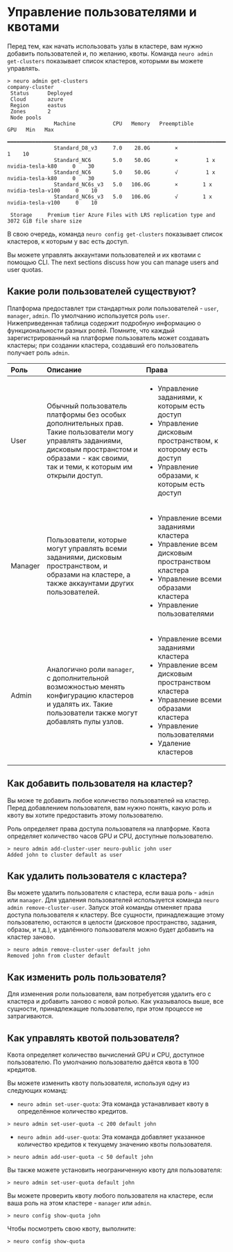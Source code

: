 # Управление пользователями и квотами

Перед тем, как начать использовать узлы в кластере, вам нужно добавить пользователей и, по желанию, квоты. Команда `neuro admin get-clusters` показывает список кластеров, которыми вы можете управлять.

```text
> neuro admin get-clusters
company-cluster                                                                                      
 Status      Deployed                                                                              
 Cloud       azure                                                                                 
 Region      eastus                                                                                
 Zones       2                                                                                     
 Node pools                                                                                        
               Machine            CPU   Memory   Preemptible                     GPU   Min   Max   
              ━━━━━━━━━━━━━━━━━━━━━━━━━━━━━━━━━━━━━━━━━━━━━━━━━━━━━━━━━━━━━━━━━━━━━━━━━━━━━━━━━━━  
               Standard_D8_v3     7.0    28.0G        ×                                  1    10   
               Standard_NC6       5.0    50.0G        ×         1 x nvidia-tesla-k80     0    30   
               Standard_NC6       5.0    50.0G        √         1 x nvidia-tesla-k80     0    30   
               Standard_NC6s_v3   5.0   106.0G        ×        1 x nvidia-tesla-v100     0    10   
               Standard_NC6s_v3   5.0   106.0G        √        1 x nvidia-tesla-v100     0    10   

 Storage     Premium tier Azure Files with LRS replication type and 3072 GiB file share size
```

В свою очередь, команда `neuro config get-clusters` показывает список кластеров, к которым у вас есть доступ.

Вы можете управлять аккаунтами пользователей и их квотами с помощью CLI. The next sections discuss how you can manage users and user quotas.

## Какие роли пользователей существуют?

Платформа предоставлет три стандартных роли пользователей - `user`, `manager`, `admin`. По умолчанию используется роль `user`. Нижеприведенная таблица содержит подробную информацию о функциональности разных ролей. Помните, что каждый зарегистрированный на платформе пользователь может создавать кластеры; при создании кластера, создавший его пользователь получает роль `admin`.

<table>
  <thead>
    <tr>
      <th style="text-align:left"><b>&#x420;&#x43E;&#x43B;&#x44C;</b>
      </th>
      <th style="text-align:left"><b>&#x41E;&#x43F;&#x438;&#x441;&#x430;&#x43D;&#x438;&#x435;</b>
      </th>
      <th style="text-align:left"><b>&#x41F;&#x440;&#x430;&#x432;&#x430;</b>
      </th>
    </tr>
  </thead>
  <tbody>
    <tr>
      <td style="text-align:left">User</td>
      <td style="text-align:left">&#x41E;&#x431;&#x44B;&#x447;&#x43D;&#x44B;&#x439; &#x43F;&#x43E;&#x43B;&#x44C;&#x437;&#x43E;&#x432;&#x430;&#x442;&#x435;&#x43B;&#x44C;
        &#x43F;&#x43B;&#x430;&#x442;&#x444;&#x43E;&#x440;&#x43C;&#x44B; &#x431;&#x435;&#x437;
        &#x43E;&#x441;&#x43E;&#x431;&#x44B;&#x445; &#x434;&#x43E;&#x43F;&#x43E;&#x43B;&#x43D;&#x438;&#x442;&#x435;&#x43B;&#x44C;&#x43D;&#x44B;&#x445;
        &#x43F;&#x440;&#x430;&#x432;. &#x422;&#x430;&#x43A;&#x438;&#x435; &#x43F;&#x43E;&#x43B;&#x44C;&#x437;&#x43E;&#x432;&#x430;&#x442;&#x435;&#x43B;&#x438;
        &#x43C;&#x43E;&#x433;&#x443; &#x443;&#x43F;&#x440;&#x430;&#x432;&#x43B;&#x44F;&#x442;&#x44C;
        &#x437;&#x430;&#x434;&#x430;&#x43D;&#x438;&#x44F;&#x43C;&#x438;, &#x434;&#x438;&#x441;&#x43A;&#x43E;&#x432;&#x44B;&#x43C;
        &#x43F;&#x440;&#x43E;&#x441;&#x442;&#x440;&#x430;&#x43D;&#x441;&#x442;&#x43E;&#x43C;
        &#x438; &#x43E;&#x431;&#x440;&#x430;&#x437;&#x430;&#x43C;&#x438; - &#x43A;&#x430;&#x43A;
        &#x441;&#x432;&#x43E;&#x438;&#x43C;&#x438;, &#x442;&#x430;&#x43A; &#x438;
        &#x442;&#x435;&#x43C;&#x438;, &#x43A; &#x43A;&#x43E;&#x442;&#x43E;&#x440;&#x44B;&#x43C;
        &#x438;&#x43C; &#x43E;&#x442;&#x43A;&#x440;&#x44B;&#x43B;&#x438; &#x434;&#x43E;&#x441;&#x442;&#x443;&#x43F;.</td>
      <td
      style="text-align:left">
        <ul>
          <li>&#x423;&#x43F;&#x440;&#x430;&#x432;&#x43B;&#x435;&#x43D;&#x438;&#x435;
            &#x437;&#x430;&#x434;&#x430;&#x43D;&#x438;&#x44F;&#x43C;&#x438;, &#x43A;
            &#x43A;&#x43E;&#x442;&#x43E;&#x440;&#x44B;&#x43C; &#x435;&#x441;&#x442;&#x44C;
            &#x434;&#x43E;&#x441;&#x442;&#x443;&#x43F;</li>
          <li>&#x423;&#x43F;&#x440;&#x430;&#x432;&#x43B;&#x435;&#x43D;&#x438;&#x435;
            &#x434;&#x438;&#x441;&#x43A;&#x43E;&#x432;&#x44B;&#x43C; &#x43F;&#x440;&#x43E;&#x441;&#x442;&#x440;&#x430;&#x43D;&#x441;&#x442;&#x432;&#x43E;&#x43C;,
            &#x43A; &#x43A;&#x43E;&#x442;&#x43E;&#x440;&#x43E;&#x43C;&#x443; &#x435;&#x441;&#x442;&#x44C;
            &#x434;&#x43E;&#x441;&#x442;&#x443;&#x43F;</li>
          <li>&#x423;&#x43F;&#x440;&#x430;&#x432;&#x43B;&#x435;&#x43D;&#x438;&#x435;
            &#x43E;&#x431;&#x440;&#x430;&#x437;&#x430;&#x43C;&#x438;, &#x43A; &#x43A;&#x43E;&#x442;&#x43E;&#x440;&#x44B;&#x43C;
            &#x435;&#x441;&#x442;&#x44C; &#x434;&#x43E;&#x441;&#x442;&#x443;&#x43F;</li>
        </ul>
        </td>
    </tr>
    <tr>
      <td style="text-align:left">Manager</td>
      <td style="text-align:left">&#x41F;&#x43E;&#x43B;&#x44C;&#x437;&#x43E;&#x432;&#x430;&#x442;&#x435;&#x43B;&#x438;,
        &#x43A;&#x43E;&#x442;&#x43E;&#x440;&#x44B;&#x435; &#x43C;&#x43E;&#x433;&#x443;&#x442;
        &#x443;&#x43F;&#x440;&#x430;&#x432;&#x43B;&#x44F;&#x442;&#x44C; &#x432;&#x441;&#x435;&#x43C;&#x438;
        &#x437;&#x430;&#x434;&#x430;&#x43D;&#x438;&#x44F;&#x43C;&#x438;, &#x434;&#x438;&#x441;&#x43A;&#x43E;&#x432;&#x44B;&#x43C;
        &#x43F;&#x440;&#x43E;&#x441;&#x442;&#x440;&#x430;&#x43D;&#x441;&#x442;&#x432;&#x43E;&#x43C;,
        &#x438; &#x43E;&#x431;&#x440;&#x430;&#x437;&#x430;&#x43C;&#x438; &#x43D;&#x430;
        &#x43A;&#x43B;&#x430;&#x441;&#x442;&#x435;&#x440;&#x435;, &#x430; &#x442;&#x430;&#x43A;&#x436;&#x435;
        &#x430;&#x43A;&#x43A;&#x430;&#x443;&#x43D;&#x442;&#x430;&#x43C;&#x438;
        &#x434;&#x440;&#x443;&#x433;&#x438;&#x445; &#x43F;&#x43E;&#x43B;&#x44C;&#x437;&#x43E;&#x432;&#x430;&#x442;&#x435;&#x43B;&#x435;&#x439;.</td>
      <td
      style="text-align:left">
        <ul>
          <li>&#x423;&#x43F;&#x440;&#x430;&#x432;&#x43B;&#x435;&#x43D;&#x438;&#x435;
            &#x432;&#x441;&#x435;&#x43C;&#x438; &#x437;&#x430;&#x434;&#x430;&#x43D;&#x438;&#x44F;&#x43C;&#x438;
            &#x43A;&#x43B;&#x430;&#x441;&#x442;&#x435;&#x440;&#x430;</li>
          <li>&#x423;&#x43F;&#x440;&#x430;&#x432;&#x43B;&#x435;&#x43D;&#x438;&#x435;
            &#x432;&#x441;&#x435;&#x43C; &#x434;&#x438;&#x441;&#x43A;&#x43E;&#x432;&#x44B;&#x43C;
            &#x43F;&#x440;&#x43E;&#x441;&#x442;&#x440;&#x430;&#x43D;&#x441;&#x442;&#x432;&#x43E;&#x43C;
            &#x43A;&#x43B;&#x430;&#x441;&#x442;&#x435;&#x440;&#x430;</li>
          <li>&#x423;&#x43F;&#x440;&#x430;&#x432;&#x43B;&#x435;&#x43D;&#x438;&#x435;
            &#x432;&#x441;&#x435;&#x43C;&#x438; &#x43E;&#x431;&#x440;&#x430;&#x437;&#x430;&#x43C;&#x438;
            &#x43A;&#x43B;&#x430;&#x441;&#x442;&#x435;&#x440;&#x430;</li>
          <li>&#x423;&#x43F;&#x440;&#x430;&#x432;&#x43B;&#x435;&#x43D;&#x438;&#x435;
            &#x43F;&#x43E;&#x43B;&#x44C;&#x437;&#x43E;&#x432;&#x430;&#x442;&#x435;&#x43B;&#x44F;&#x43C;&#x438;</li>
        </ul>
        </td>
    </tr>
    <tr>
      <td style="text-align:left">Admin</td>
      <td style="text-align:left">&#x410;&#x43D;&#x430;&#x43B;&#x43E;&#x433;&#x438;&#x447;&#x43D;&#x43E;
        &#x440;&#x43E;&#x43B;&#x438; <code>manager</code>, &#x441; &#x434;&#x43E;&#x43F;&#x43E;&#x43B;&#x43D;&#x438;&#x442;&#x435;&#x43B;&#x44C;&#x43D;&#x43E;&#x439;
        &#x432;&#x43E;&#x437;&#x43C;&#x43E;&#x436;&#x43D;&#x43E;&#x441;&#x442;&#x44C;&#x44E;
        &#x43C;&#x435;&#x43D;&#x44F;&#x442;&#x44C; &#x43A;&#x43E;&#x43D;&#x444;&#x438;&#x433;&#x443;&#x440;&#x430;&#x446;&#x438;&#x44E;
        &#x43A;&#x43B;&#x430;&#x441;&#x442;&#x435;&#x440;&#x43E;&#x432; &#x438;
        &#x443;&#x434;&#x430;&#x43B;&#x44F;&#x442;&#x44C; &#x438;&#x445;. &#x422;&#x430;&#x43A;&#x438;&#x435;
        &#x43F;&#x43E;&#x43B;&#x44C;&#x437;&#x43E;&#x432;&#x430;&#x442;&#x435;&#x43B;&#x438;
        &#x442;&#x430;&#x43A;&#x436;&#x435; &#x43C;&#x43E;&#x433;&#x443;&#x442;
        &#x434;&#x43E;&#x431;&#x430;&#x432;&#x43B;&#x44F;&#x442;&#x44C; &#x43F;&#x443;&#x43B;&#x44B;
        &#x443;&#x437;&#x43B;&#x43E;&#x432;.</td>
      <td style="text-align:left">
        <ul>
          <li>&#x423;&#x43F;&#x440;&#x430;&#x432;&#x43B;&#x435;&#x43D;&#x438;&#x435;
            &#x432;&#x441;&#x435;&#x43C;&#x438; &#x437;&#x430;&#x434;&#x430;&#x43D;&#x438;&#x44F;&#x43C;&#x438;
            &#x43A;&#x43B;&#x430;&#x441;&#x442;&#x435;&#x440;&#x430;</li>
          <li>&#x423;&#x43F;&#x440;&#x430;&#x432;&#x43B;&#x435;&#x43D;&#x438;&#x435;
            &#x432;&#x441;&#x435;&#x43C; &#x434;&#x438;&#x441;&#x43A;&#x43E;&#x432;&#x44B;&#x43C;
            &#x43F;&#x440;&#x43E;&#x441;&#x442;&#x440;&#x430;&#x43D;&#x441;&#x442;&#x432;&#x43E;&#x43C;
            &#x43A;&#x43B;&#x430;&#x441;&#x442;&#x435;&#x440;&#x430;</li>
          <li>&#x423;&#x43F;&#x440;&#x430;&#x432;&#x43B;&#x435;&#x43D;&#x438;&#x435;
            &#x432;&#x441;&#x435;&#x43C;&#x438; &#x43E;&#x431;&#x440;&#x430;&#x437;&#x430;&#x43C;&#x438;
            &#x43A;&#x43B;&#x430;&#x441;&#x442;&#x435;&#x440;&#x430;</li>
          <li>&#x423;&#x43F;&#x440;&#x430;&#x432;&#x43B;&#x435;&#x43D;&#x438;&#x435;
            &#x43F;&#x43E;&#x43B;&#x44C;&#x437;&#x43E;&#x432;&#x430;&#x442;&#x435;&#x43B;&#x44F;&#x43C;&#x438;</li>
          <li>&#x423;&#x434;&#x430;&#x43B;&#x435;&#x43D;&#x438;&#x435; &#x43A;&#x43B;&#x430;&#x441;&#x442;&#x435;&#x440;&#x43E;&#x432;</li>
        </ul>
      </td>
    </tr>
  </tbody>
</table>

## Как добавить пользователя на кластер?

Вы може те добавить любое количество пользователей на кластер. Перед добавлением пользователя, вам нужно понять, какую роль и квоту вы хотите предоставить этому пользователю.

Роль определяет права доступа пользователя на платформе. Квота определяет количество часов GPU и CPU, доступные пользователю.

```text
> neuro admin add-cluster-user neuro-public john user
Added john to cluster default as user
```

## Как удалить пользователя с кластера?

Вы можете удалить пользователя с кластера, если ваша роль - `admin` или `manager`. Для удаления пользователей используется команда `neuro admin remove-cluster-user`. Запуск этой команды отменяет права доступа пользователя к кластеру. Все сущности, принадлежащие этому пользователю, остаются в целости \(дисковое пространство, задания, образы, и т.д.\), и удалённого пользователя можно будет добавить на кластер заново.

```text
> neuro admin remove-cluster-user default john
Removed john from cluster default
```

## Как изменить роль пользователя?

Для изменения роли пользователя, вам потребуетсяя удалить его с кластера и добавить заново с новой ролью. Как указывалось выше, все сущности, принадлежащие пользователю, при этом процессе не затрагиваются.

## Как управлять квотой пользователя?

Квота определяет количество вычислений GPU и CPU, доступное пользователю. По умолчанию пользователю даётся квота в 100 кредитов.

Вы можете изменить квоту пользователя, используя одну из следующих команд:

* `neuro admin set-user-quota`: Эта команда устанавливает квоту в определённое количество кредитов.

```text
> neuro admin set-user-quota -c 200 default john
```

* `neuro admin add-user-quota`: Эта команда добавляет указанное количество кредитов к текущему значению квоты пользователя.

```text
> neuro admin add-user-quota -c 50 default john
```

Вы также можете установить неограниченную квоту для пользователя:

```text
> neuro admin set-user-quota default john
```

Вы можете проверить квоту любого пользователя на кластере, если ваша роль на этом кластере - `manager` или `admin`.

```text
> neuro config show-quota john
```

Чтобы посмотреть свою квоту, выполните:

```text
> neuro config show-quota
```

